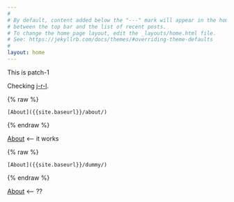 ```yaml
---
#
# By default, content added below the "---" mark will appear in the home page
# between the top bar and the list of recent posts.
# To change the home page layout, edit the _layouts/home.html file.
# See: https://jekyllrb.com/docs/themes/#overriding-theme-defaults
#
layout: home
---
```


This is patch-1

Checking [j-r-l](https://github.com/benbalter/jekyll-relative-links).

{% raw %}
```
[About]({{site.baseurl}}/about/)
```
{% endraw %}

[About]({{site.baseurl}}/about/) <-- it works

{% raw %}
```
[About]({{site.baseurl}}/dummy/)
```
{% endraw %}

[About]({{site.baseurl}}/dummy/) <-- ??
